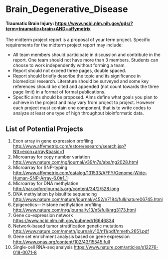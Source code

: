 # Brain_Degenerative_Disease

#### Traumatic Brain Injury: https://www.ncbi.nlm.nih.gov/gds/?term=traumatic+brain+AND+affymetrix


The midterm project report is a proposal of your term project. Specific requirements for the midterm project report may include:
- All team members should participate in discussion and contribute in the report. One team should not have more than 3 members. Students can choose to work independently without forming a team.
- Report should not exceed three pages, double spaced.
- Report should briefly describe the topic and its significance in biomedical research. Literature should be surveyed and some key references should be cited and appended (not count towards the three page limit) in a format of formal publications.
- Specific aims should be proposed. Aims define what goals you plan to achieve in the project and may vary from project to project. However each project must contain one component, that is to write codes to analyze at least one type of high throughput bioinformatic data.

## List of Potential Projects

1.    Exon array in gene expression profiling http://www.affymetrix.com/estore/esearch/search.jsp?Ntt=exon+array&basic=1
2.    Microarray for copy number variation       http://www.nature.com/ng/journal/v39/n7s/abs/ng2028.html
3.    Microarray for SNP-typing       http://www.affymetrix.com/catalog/131533/AFFY/Genome-Wide-Human-SNP-Array-6.0#1_1
4.    Microarray for DNA methylation http://nar.oxfordjournals.org/content/34/2/528.long
5.    DNA methylation by bisulfite sequencing http://www.nature.com/nature/journal/v452/n7184/full/nature06745.html
6.    Epigenetics-- Histone methylation profiling       http://www.nature.com/nrg/journal/v13/n5/full/nrg3173.html
7.    Gene co-expression network https://www.ncbi.nlm.nih.gov/pubmed/16646834
8.    Network-based tumor stratification genetic mutations http://www.nature.com/nmeth/journal/v10/n11/pdf/nmeth.2651.pdf
9.    Gene set enrichment analysis based on gene expression http://www.pnas.org/content/102/43/15545.full
10.  Single-cell RNA-seq analysis https://www.nature.com/articles/s12276-018-0071-8
